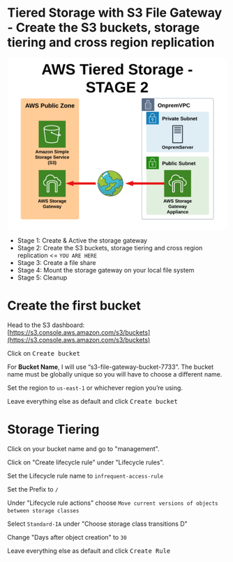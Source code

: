 # Tiered Storage with S3 File Gateway - Create the S3 buckets, storage tiering and cross region replication

![Architecture](https://github.com/fldbock/aws-tiered-storage/blob/main/02_LABINSTRUCTIONS/STAGE2.png)

- Stage 1: Create & Active the storage gateway 
- Stage 2: Create the S3 buckets, storage tiering and cross region replication <= `YOU ARE HERE`
- Stage 3: Create a file share
- Stage 4: Mount the storage gateway on your local file system
- Stage 5: Cleanup

# Create the first bucket
Head to the S3 dashboard: [https://s3.console.aws.amazon.com/s3/buckets](https://s3.console.aws.amazon.com/s3/buckets)

Click on <kbd>Create bucket</kbd>

For **Bucket Name**, I will use “s3-file-gateway-bucket-7733”. The bucket name must be globally unique so you will have to choose a different name.

Set the region to `us-east-1` or whichever region you’re using.

Leave everything else as default and click <kbd>Create bucket</kbd>

# Storage Tiering

Click on your bucket name and go to "management".

Click on "Create lifecycle rule" under "Lifecycle rules".

Set the Lifecycle rule name to `infrequent-access-rule`

Set the Prefix to `/`

Under "Lifecycle rule actions" choose `Move current versions of objects between storage classes`

Select `Standard-IA` under "Choose storage class transitions
D"

Change "Days after object creation" to `30`

Leave everything else as default and click <kbd>Create Rule</kbd>
